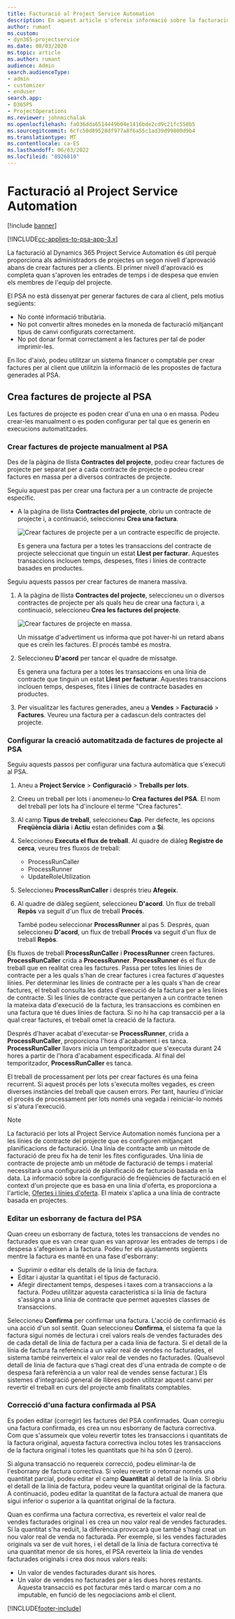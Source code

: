 ```yaml
---
title: Facturació al Project Service Automation
description: En aquest article s'ofereix informació sobre la facturació.
author: rumant
ms.custom:
- dyn365-projectservice
ms.date: 08/03/2020
ms.topic: article
ms.author: rumant
audience: Admin
search.audienceType:
- admin
- customizer
- enduser
search.app:
- D365PS
- ProjectOperations
ms.reviewer: johnmichalak
ms.openlocfilehash: fa036dda6514449b04e1416bde2cd9c21fc558b5
ms.sourcegitcommit: 6cfc50d89528df977a8f6a55c1ad39d99800d9b4
ms.translationtype: MT
ms.contentlocale: ca-ES
ms.lasthandoff: 06/03/2022
ms.locfileid: "8926810"
---
```

# <a name="invoicing-in-project-service-automation"></a>Facturació al Project Service Automation

[!include [banner](../includes/psa-now-project-operations.md)]

[!INCLUDE[cc-applies-to-psa-app-3.x](../includes/cc-applies-to-psa-app-3x.md)]

La facturació al Dynamics 365 Project Service Automation és útil perquè proporciona als administradors de projectes un segon nivell d'aprovació abans de crear factures per a clients. El primer nivell d'aprovació es completa quan s'aproven les entrades de temps i de despesa que envien els membres de l'equip del projecte.

El PSA no està dissenyat per generar factures de cara al client, pels motius següents:

- No conté informació tributària.
- No pot convertir altres monedes en la moneda de facturació mitjançant tipus de canvi configurats correctament.
- No pot donar format correctament a les factures per tal de poder imprimir-les.

En lloc d'això, podeu utilitzar un sistema financer o comptable per crear factures per al client que utilitzin la informació de les propostes de factura generades al PSA.

## <a name="creating-project-invoices-in-psa"></a>Crea factures de projecte al PSA

Les factures de projecte es poden crear d'una en una o en massa. Podeu crear-les manualment o es poden configurar per tal que es generin en execucions automatitzades.

### <a name="manually-create-project-invoices-in-psa"></a>Crear factures de projecte manualment al PSA

Des de la pàgina de llista **Contractes del projecte**, podeu crear factures de projecte per separat per a cada contracte de projecte o podeu crear factures en massa per a diversos contractes de projecte.

Seguiu aquest pas per crear una factura per a un contracte de projecte específic.

- A la pàgina de llista **Contractes del projecte**, obriu un contracte de projecte i, a continuació, seleccioneu **Crea una factura**.

    ![Crear factures de projecte per a un contracte específic de projecte.](media/CreateProjectInvoicesOneByOne.png)

    Es genera una factura per a totes les transaccions del contracte de projecte seleccionat que tinguin un estat **Llest per facturar**. Aquestes transaccions inclouen temps, despeses, fites i línies de contracte basades en productes.

Seguiu aquests passos per crear factures de manera massiva.

1. A la pàgina de llista **Contractes del projecte**, seleccioneu un o diversos contractes de projecte per als quals heu de crear una factura i, a continuació, seleccioneu **Crea les factures del projecte**.

    ![Crear factures de projecte en massa.](media/CreateProjectInvoicesBulk.png)

    Un missatge d'advertiment us informa que pot haver-hi un retard abans que es creïn les factures. El procés també es mostra.

2. Seleccioneu **D'acord** per tancar el quadre de missatge.

    Es genera una factura per a totes les transaccions en una línia de contracte que tinguin un estat **Llest per facturar**. Aquestes transaccions inclouen temps, despeses, fites i línies de contracte basades en productes.

3. Per visualitzar les factures generades, aneu a **Vendes** \> **Facturació** \> **Factures**. Veureu una factura per a cadascun dels contractes del projecte.

### <a name="set-up-automated-creation-of-project-invoices-in-psa"></a>Configurar la creació automatitzada de factures de projecte al PSA

Seguiu aquests passos per configurar una factura automàtica que s'executi al PSA.

1. Aneu a **Project Service** \> **Configuració** \> **Treballs per lots**.
2. Creeu un treball per lots i anomeneu-lo **Crea factures del PSA**. El nom del treball per lots ha d'incloure el terme "Crea factures".
3. Al camp **Tipus de treball**, seleccioneu **Cap**. Per defecte, les opcions **Freqüència diària** i **Actiu** estan definides com a **Sí**.
4. Seleccioneu **Executa el flux de treball**. Al quadre de diàleg **Registre de cerca**, veureu tres fluxos de treball:

    - ProcessRunCaller
    - ProcessRunner
    - UpdateRoleUtilization

5. Seleccioneu **ProcessRunCaller** i després trieu **Afegeix**.
6. Al quadre de diàleg següent, seleccioneu **D'acord**. Un flux de treball **Repòs** va seguit d'un flux de treball **Procés**.

    També podeu seleccionar **ProcessRunner** al pas 5. Després, quan seleccioneu **D'acord**, un flux de treball **Procés** va seguit d'un flux de treball **Repòs**.

Els fluxos de treball **ProcessRunCaller** i **ProcessRunner** creen factures. **ProcessRunCaller** crida a **ProcessRunner**. **ProcessRunner** és el flux de treball que en realitat crea les factures. Passa per totes les línies de contracte per a les quals s'han de crear factures i crea factures d'aquestes línies. Per determinar les línies de contracte per a les quals s'han de crear factures, el treball consulta les dates d'execució de la factura per a les línies de contracte. Si les línies de contracte que pertanyen a un contracte tenen la mateixa data d'execució de la factura, les transaccions es combinen en una factura que té dues línies de factura. Si no hi ha cap transacció per a la qual crear factures, el treball omet la creació de la factura.

Després d'haver acabat d'executar-se **ProcessRunner**, crida a **ProcessRunCaller**, proporciona l'hora d'acabament i es tanca. **ProcessRunCaller** llavors inicia un temporitzador que s'executa durant 24 hores a partir de l'hora d'acabament especificada. Al final del temporitzador, **ProcessRunCaller** es tanca.

El treball de processament per lots per crear factures és una feina recurrent. Si aquest procés per lots s'executa moltes vegades, es creen diverses instàncies del treball que causen errors. Per tant, hauríeu d'iniciar el procés de processament per lots només una vegada i reiniciar-lo només si s'atura l'execució.

> [!NOTE]
> La facturació per lots al Project Service Automation només funciona per a les línies de contracte del projecte que es configuren mitjançant planificacions de facturació. Una línia de contracte amb un mètode de facturació de preu fix ha de tenir les fites configurades. Una línia de contracte de projecte amb un mètode de facturació de temps i material necessitarà una configuració de planificació de facturació basada en la data. La informació sobre la configuració de freqüències de facturació en el context d'un projecte que es basa en una línia d'oferta, es proporciona a l'article, [Ofertes i línies d'oferta](basic-quote-lines.md#invoice-schedule). El mateix s'aplica a una línia de contracte basada en projectes.      
 
### <a name="edit-a-draft-psa-invoice"></a>Editar un esborrany de factura del PSA

Quan creeu un esborrany de factura, totes les transaccions de vendes no facturades que es van crear quan es van aprovar les entrades de temps i de despesa s'afegeixen a la factura. Podeu fer els ajustaments següents mentre la factura es manté en una fase d'esborrany:

- Suprimir o editar els detalls de la línia de factura.
- Editar i ajustar la quantitat i el tipus de facturació.
- Afegir directament temps, despeses i taxes com a transaccions a la factura. Podeu utilitzar aquesta característica si la línia de factura s'assigna a una línia de contracte que permet aquestes classes de transaccions.

Seleccioneu **Confirma** per confirmar una factura. L'acció de confirmació és una acció d'un sol sentit. Quan seleccioneu **Confirma**, el sistema fa que la factura sigui només de lectura i creï valors reals de vendes facturades des de cada detall de línia de factura per a cada línia de factura. Si el detall de la línia de factura fa referència a un valor real de vendes no facturades, el sistema també reinverteix el valor real de vendes no facturades. (Qualsevol detall de línia de factura que s'hagi creat des d'una entrada de compte o de despesa farà referència a un valor real de vendes sense facturar.) Els sistemes d'integració general de llibres poden utilitzar aquest canvi per revertir el treball en curs del projecte amb finalitats comptables.

### <a name="correct-a-confirmed-psa-invoice"></a>Correcció d'una factura confirmada al PSA

Es poden editar (corregir) les factures del PSA confirmades. Quan corregiu una factura confirmada, es crea un nou esborrany de factura correctiva. Com que s'assumeix que voleu revertir totes les transaccions i quantitats de la factura original, aquesta factura correctiva inclou totes les transaccions de la factura original i totes les quantitats que hi ha són 0 (zero).

Si alguna transacció no requereix correcció, podeu eliminar-la de l'esborrany de factura correctiva. Si voleu revertir o retornar només una quantitat parcial, podeu editar el camp **Quantitat** al detall de la línia. Si obriu el detall de la línia de factura, podeu veure la quantitat original de la factura. A continuació, podeu editar la quantitat de la factura actual de manera que sigui inferior o superior a la quantitat original de la factura.

Quan es confirma una factura correctiva, es reverteix el valor real de vendes facturades original i es crea un nou valor real de vendes facturades. Si la quantitat s'ha reduït, la diferència provocarà que també s'hagi creat un nou valor real de venda no facturada. Per exemple, si les vendes facturades originals va ser de vuit hores, i el detall de la línia de factura correctiva té una quantitat menor de sis hores, el PSA reverteix la línia de vendes facturades originals i crea dos nous valors reals:

- Un valor de vendes facturades durant sis hores.
- Un valor de vendes no facturades per a les dues hores restants. Aquesta transacció es pot facturar més tard o marcar com a no imputable, en funció de les negociacions amb el client.


[!INCLUDE[footer-include](../includes/footer-banner.md)]
